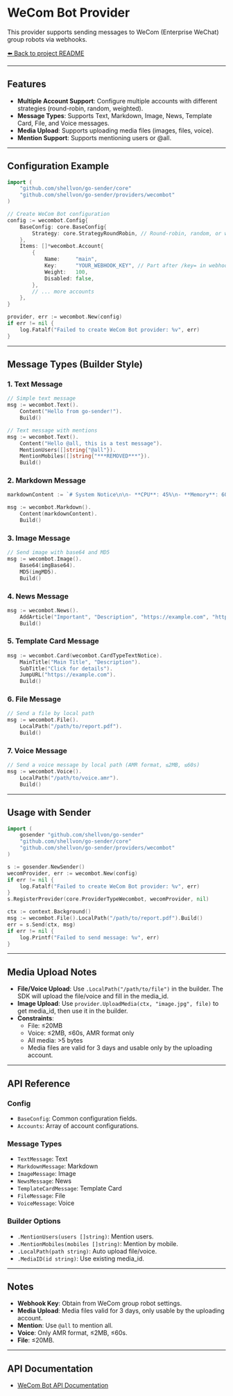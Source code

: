 # WeCom Bot Provider

This provider supports sending messages to WeCom (Enterprise WeChat) group robots via webhooks.

[⬅️ Back to project README](../../README.md)

---

## Features

- **Multiple Account Support**: Configure multiple accounts with different strategies (round-robin, random, weighted).
- **Message Types**: Supports Text, Markdown, Image, News, Template Card, File, and Voice messages.
- **Media Upload**: Supports uploading media files (images, files, voice).
- **Mention Support**: Supports mentioning users or @all.

---

## Configuration Example

```go
import (
    "github.com/shellvon/go-sender/core"
    "github.com/shellvon/go-sender/providers/wecombot"
)

// Create WeCom Bot configuration
config := wecombot.Config{
    BaseConfig: core.BaseConfig{
        Strategy: core.StrategyRoundRobin, // Round-robin, random, or weighted
    },
    Items: []*wecombot.Account{
        {
            Name:     "main",
            Key:      "YOUR_WEBHOOK_KEY", // Part after /key= in webhook URL
            Weight:   100,
            Disabled: false,
        },
        // ... more accounts
    },
}

provider, err := wecombot.New(config)
if err != nil {
    log.Fatalf("Failed to create WeCom Bot provider: %v", err)
}
```

---

## Message Types (Builder Style)

### 1. Text Message

```go
// Simple text message
msg := wecombot.Text().
    Content("Hello from go-sender!").
    Build()

// Text message with mentions
msg := wecombot.Text().
    Content("Hello @all, this is a test message").
    MentionUsers([]string{"@all"}).
    MentionMobiles([]string{"***REMOVED***"}).
    Build()
```

### 2. Markdown Message

```go
markdownContent := `# System Notice\n\n- **CPU**: 45%\n- **Memory**: 60%\n- **Disk**: 75%\n\n> System OK\n\n[View Details](https://example.com)`

msg := wecombot.Markdown().
    Content(markdownContent).
    Build()
```

### 3. Image Message

```go
// Send image with base64 and MD5
msg := wecombot.Image().
    Base64(imgBase64).
    MD5(imgMD5).
    Build()
```

### 4. News Message

```go
msg := wecombot.News().
    AddArticle("Important", "Description", "https://example.com", "https://example.com/image.jpg").
    Build()
```

### 5. Template Card Message

```go
msg := wecombot.Card(wecombot.CardTypeTextNotice).
    MainTitle("Main Title", "Description").
    SubTitle("Click for details").
    JumpURL("https://example.com").
    Build()
```

### 6. File Message

```go
// Send a file by local path
msg := wecombot.File().
    LocalPath("/path/to/report.pdf").
    Build()
```

### 7. Voice Message

```go
// Send a voice message by local path (AMR format, ≤2MB, ≤60s)
msg := wecombot.Voice().
    LocalPath("/path/to/voice.amr").
    Build()
```

---

## Usage with Sender

```go
import (
    gosender "github.com/shellvon/go-sender"
    "github.com/shellvon/go-sender/core"
    "github.com/shellvon/go-sender/providers/wecombot"
)

s := gosender.NewSender()
wecomProvider, err := wecombot.New(config)
if err != nil {
    log.Fatalf("Failed to create WeCom Bot provider: %v", err)
}
s.RegisterProvider(core.ProviderTypeWecombot, wecomProvider, nil)

ctx := context.Background()
msg := wecombot.File().LocalPath("/path/to/report.pdf").Build()
err = s.Send(ctx, msg)
if err != nil {
    log.Printf("Failed to send message: %v", err)
}
```

---

## Media Upload Notes

- **File/Voice Upload**: Use `.LocalPath("/path/to/file")` in the builder. The SDK will upload the file/voice and fill in the media_id.
- **Image Upload**: Use `provider.UploadMedia(ctx, "image.jpg", file)` to get media_id, then use it in the builder.
- **Constraints**:
  - File: ≤20MB
  - Voice: ≤2MB, ≤60s, AMR format only
  - All media: >5 bytes
  - Media files are valid for 3 days and usable only by the uploading account.

---

## API Reference

### Config

- `BaseConfig`: Common configuration fields.
- `Accounts`: Array of account configurations.

### Message Types

- `TextMessage`: Text
- `MarkdownMessage`: Markdown
- `ImageMessage`: Image
- `NewsMessage`: News
- `TemplateCardMessage`: Template Card
- `FileMessage`: File
- `VoiceMessage`: Voice

### Builder Options

- `.MentionUsers(users []string)`: Mention users.
- `.MentionMobiles(mobiles []string)`: Mention by mobile.
- `.LocalPath(path string)`: Auto upload file/voice.
- `.MediaID(id string)`: Use existing media_id.

---

## Notes

- **Webhook Key**: Obtain from WeCom group robot settings.
- **Media Upload**: Media files valid for 3 days, only usable by the uploading account.
- **Mention**: Use `@all` to mention all.
- **Voice**: Only AMR format, ≤2MB, ≤60s.
- **File**: ≤20MB.

---

## API Documentation

- [WeCom Bot API Documentation](https://developer.work.weixin.qq.com/document/path/91770)

